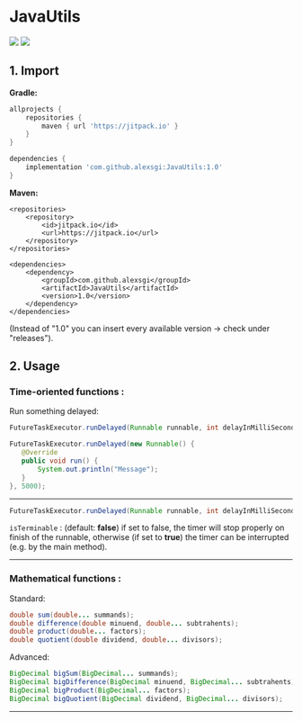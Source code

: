 
# JavaUtils

[![](https://jitpack.io/v/alexsgi/JavaUtils.svg)](https://jitpack.io/#alexsgi/JavaUtils) [![](https://jitci.com/gh/alexsgi/JavaUtils/svg)](https://jitci.com/gh/alexsgi/JavaUtils)

## 1. Import

**Gradle:**
```gradle
allprojects {
	repositories {
		maven { url 'https://jitpack.io' }
	}
}
```
```gradle
dependencies {
	implementation 'com.github.alexsgi:JavaUtils:1.0'
}
```
**Maven:**
```maven
<repositories>
	<repository>
		<id>jitpack.io</id>
		<url>https://jitpack.io</url>
	</repository>
</repositories>
```
```maven
<dependencies>
	<dependency>
	    <groupId>com.github.alexsgi</groupId>
	    <artifactId>JavaUtils</artifactId>
	    <version>1.0</version>
	</dependency>
</dependencies>
```
(Instead of "1.0" you can insert every available version → check under "releases").

## 2. Usage

 ###  Time-oriented functions :
 
 Run something delayed:
 ```java
FutureTaskExecutor.runDelayed(Runnable runnable, int delayInMilliSeconds);
```
 ```java
FutureTaskExecutor.runDelayed(new Runnable() {
	@Override
    public void run() {
	    System.out.println("Message");
    }
}, 5000);
```
____________________
```java
FutureTaskExecutor.runDelayed(Runnable runnable, int delayInMilliSeconds, boolean isTerminable);
```
```isTerminable``` : (default: **false**) if set to false, the timer will stop properly on finish of the runnable, otherwise (if set to **true**) the timer can be interrupted (e.g. by the main method).

---

###  Mathematical functions :
Standard:
```java
double sum(double... summands);
double difference(double minuend, double... subtrahents);
double product(double... factors);
double quotient(double dividend, double... divisors);
```
Advanced:
```java
BigDecimal bigSum(BigDecimal... summands);
BigDecimal bigDifference(BigDecimal minuend, BigDecimal... subtrahents);
BigDecimal bigProduct(BigDecimal... factors);
BigDecimal bigQuotient(BigDecimal dividend, BigDecimal... divisors);
```
---
